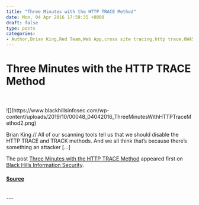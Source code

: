 ```yaml
---
title: "Three Minutes with the HTTP TRACE Method"
date: Mon, 04 Apr 2016 17:59:35 +0000
draft: false
type: posts
categories: 
- Author,Brian King,Red Team,Web App,cross site tracing,http trace,OWASP,trace request,WAF bypass
---
```

# Three Minutes with the HTTP TRACE Method

<br/>

<br/>
![](https://www.blackhillsinfosec.com/wp-content/uploads/2019/10/00048_04042016_ThreeMinutesWithHTTPTraceMethod2.png)

Brian King // All of our scanning tools tell us that we should disable the HTTP TRACE and TRACK methods. And we all think that’s because there’s something an attacker \[…\]

The post [Three Minutes with the HTTP TRACE Method](https://www.blackhillsinfosec.com/three-minutes-with-the-http-trace-method/) appeared first on [Black Hills Information Security](https://www.blackhillsinfosec.com).

#### [Source](https://www.blackhillsinfosec.com/three-minutes-with-the-http-trace-method/)

<br/>
---
